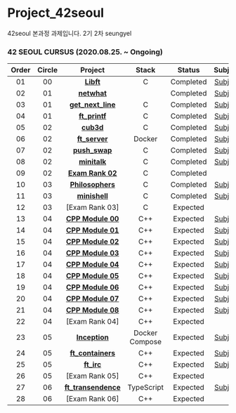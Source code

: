 # Project_42seoul
42seoul 본과정 과제입니다.
2기 2차 seungyel

### 42 SEOUL CURSUS (2020.08.25. ~ Ongoing)

 |Order|Circle|Project|Stack|Status|Subject|Score|
 |:---:|:---:|:---:|:---:|:---:|:---:|:---:|
 |01|00|[**Libft**](https://github.com/2winyear/Project_42seoul/tree/main/Libft/libft)|C|Completed|[Subject](https://github.com/2winyear/Project_42seoul/blob/main/Libft/Libft.pdf)|[115/100]|
 |02|01|[**netwhat**]()||Completed|[Subject](https://github.com/2winyear/Project_42seoul/blob/main/netwhat/circle01%20-%20netwhat.pdf)|[100/100]|
 |03|01|[**get_next_line**](https://github.com/2winyear/Project_42seoul/tree/main/get_next_line)|C|Completed|[Subject](https://github.com/2winyear/Project_42seoul/blob/main/get_next_line/Get%20Next%20Line.pdf)|[115/100]|
 |04|01|[**ft_printf**](https://github.com/2winyear/Project_42seoul/tree/main/ft_printf)|C|Completed|[Subject](https://github.com/2winyear/Project_42seoul/blob/main/ft_printf/printf.pdf)|[100/100]|
 |05|02|[**cub3d**](https://github.com/2winyear/Project_42seoul/tree/main/cub3d)|C|Completed|[Subject](https://github.com/2winyear/Project_42seoul/blob/main/cub3d/cub3D.pdf)|[100/100]|
 |06|02|[**ft_server**](https://github.com/2winyear/Project_42seoul/tree/main/ft_server)|Docker|Completed|[Subject](https://github.com/bigpel66/42-cursus/blob/main/circle-02/circle02%20-%20ft_server.pdf)|[100/100]|
 |07|02|[**push_swap**](https://github.com/2winyear/Project_42seoul/tree/main/push_swap)|C|Completed|[Subject](https://github.com/2winyear/Project_42seoul/blob/main/push_swap/Push_swap.pdf)|[112/100]|
 |08|02|[**minitalk**](https://github.com/2winyear/Project_42seoul/tree/main/minitalk)|C|Completed|[Subject](https://github.com/2winyear/Project_42seoul/blob/main/minitalk/Minitalk.pdf)|[125/100]|
 |09|02|[**Exam Rank 02**](https://github.com/2winyear/Project_42seoul/tree/main/Exam02)|C|Completed||[100/100]|
 |10|03|[**Philosophers**](https://github.com/2winyear/Project_42seoul/tree/main/Philosophers)|C|Completed|[Subject](https://github.com/bigpel66/42-cursus/blob/main/circle-03/circle03%20-%20Philosophers.pdf)|[100/100]|
 |11|03|[**minishell**](https://github.com/bigpel66/42-cursus/tree/main/circle-03/minishell)|C|Completed|[Subject](https://github.com/2winyear/Project_42seoul/tree/main/minishell)|[98/100]
 |12|03|[Exam Rank 03]|C|Expected||? / 100|
 |13|04|[**CPP Module 00**](https://github.com/bigpel66/42-cursus/tree/main/circle-04/CPP%20Module%2000)|C++|Expected|[Subject](https://github.com/bigpel66/42-cursus/blob/main/circle-04/circle04%20-%20CPP%20Module%2000.pdf)|[![jseo](https://badge42.herokuapp.com/api/project/jseo/CPP%20Module%2000)](https://github.com/JaeSeoKim/badge42)|
 |14|04|[**CPP Module 01**](https://github.com/bigpel66/42-cursus/tree/main/circle-04/CPP%20Module%2001)|C++|Expected|[Subject](https://github.com/bigpel66/42-cursus/blob/main/circle-04/circle04%20-%20CPP%20Module%2001.pdf)|[![jseo](https://badge42.herokuapp.com/api/project/jseo/CPP%20Module%2001)](https://github.com/JaeSeoKim/badge42)|
 |15|04|[**CPP Module 02**]()|C++|Expected|[Subject]()|? / 100|
 |16|04|[**CPP Module 03**]()|C++|Expected|[Subject]()|? / 100|
 |17|04|[**CPP Module 04**]()|C++|Expected|[Subject]()|? / 100|
 |18|04|[**CPP Module 05**]()|C++|Expected|[Subject]()|? / 100|
 |19|04|[**CPP Module 06**]()|C++|Expected|[Subject]()|? / 100|
 |20|04|[**CPP Module 07**]()|C++|Expected|[Subject]()|? / 100|
 |21|04|[**CPP Module 08**]()|C++|Expected|[Subject]()|? / 100|
 |22|04|[Exam Rank 04]|C++|Expected||? / 100|
 |23|05|[**Inception**]()|Docker Compose|Expected|[Subject]()|? / 100|
 |24|05|[**ft_containers**](?)|C++|Expected|[Subject]()|? / 100|
 |25|05|[**ft_irc**]()|C++|Expected|[Subject]()|? / 100|
 |26|05|[Exam Rank 05]|C++|Expected||? / 100|
 |27|06|[**ft_transendence**]()|TypeScript|Expected|[Subject]()|? / 100|
 |28|06|[Exam Rank 06]|C++|Expected||? / 100|